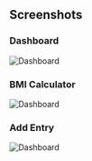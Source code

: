 ## Screenshots

### Dashboard
![Dashboard](https://github.com/Ahmadh24/Health-Monitor-App/blob/main/Screenshots/Screenshot%202024-12-08%20at%208.22.13%E2%80%AFPM.png)


### BMI Calculator
![Dashboard]()


### Add Entry
![Dashboard]()
